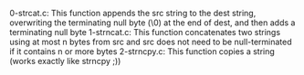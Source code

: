 0-strcat.c: This function appends the src string to the dest string, overwriting the terminating null byte (\0) at the end of dest, and then adds a terminating null byte
1-strncat.c: This function concatenates two strings using at most n bytes from src and src does not need to be null-terminated if it contains n or more bytes
2-strncpy.c: This function copies a string (works exactly like strncpy ;))
